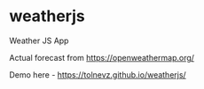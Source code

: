 # weatherjs
Weather JS App

Actual forecast from https://openweathermap.org/

Demo here - https://tolnevz.github.io/weatherjs/

